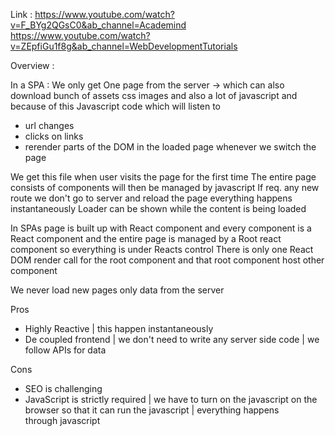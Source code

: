 Link : https://www.youtube.com/watch?v=F_BYg2QGsC0&ab_channel=Academind
https://www.youtube.com/watch?v=ZEpfiGu1f8g&ab_channel=WebDevelopmentTutorials

Overview :

In a SPA :
We only get One page from the server -> which can also download bunch of assets css images and also a lot of javascript
and because of this Javascript code which will listen to

- url changes
- clicks on links
- rerender parts of the DOM in the loaded page whenever we switch the page

We get this file when user visits the page for the first time
The entire page consists of components will then be managed by javascript
If req. any new route we don't go to server and reload the page everything happens instantaneously
Loader can be shown while the content is being loaded

In SPAs page is built up with React component and every component is a React component and the entire page is managed by a Root react component so everything is under Reacts control
There is only one React DOM render call for the root component and that root component host other component

We never load new pages only data from the server

Pros

- Highly Reactive | this happen instantaneously
- De coupled frontend | we don't need to write any server side code | we follow APIs for data

Cons

- SEO is challenging
- JavaScript is strictly required | we have to turn on the javascript on the browser so that it can run the javascript | everything happens  
  through javascript
